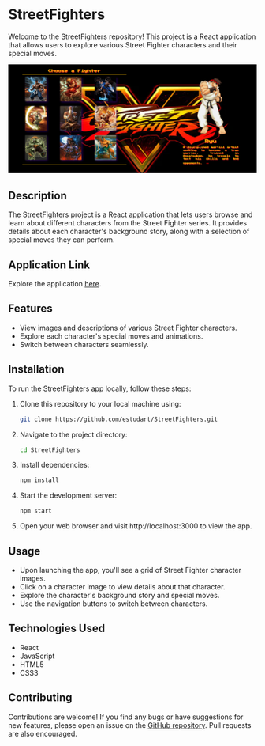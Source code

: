 # StreetFighters

Welcome to the StreetFighters repository! This project is a React application that allows users to explore various Street Fighter characters and their special moves.

![Street Fighter Character Selector](https://github.com/estudart/StreetFighters/blob/main/street_fighters.png)

## Description

The StreetFighters project is a React application that lets users browse and learn about different characters from the Street Fighter series. It provides details about each character's background story, along with a selection of special moves they can perform.

## Application Link
Explore the application [here](https://estudart.github.io/StreetFighters/).

## Features

- View images and descriptions of various Street Fighter characters.
- Explore each character's special moves and animations.
- Switch between characters seamlessly.

## Installation

To run the StreetFighters app locally, follow these steps:

1. Clone this repository to your local machine using:
    ```bash
    git clone https://github.com/estudart/StreetFighters.git

2. Navigate to the project directory:
    ```bash
    cd StreetFighters

3. Install dependencies:
    ```bash
    npm install

4. Start the development server:
    ```bash
    npm start

5. Open your web browser and visit http://localhost:3000 to view the app.

## Usage

- Upon launching the app, you'll see a grid of Street Fighter character images.
- Click on a character image to view details about that character.
- Explore the character's background story and special moves.
- Use the navigation buttons to switch between characters.

## Technologies Used

- React
- JavaScript
- HTML5
- CSS3

## Contributing

Contributions are welcome! If you find any bugs or have suggestions for new features, please open an issue on the [GitHub repository](https://github.com/estudart/StreetFighters). Pull requests are also encouraged.

